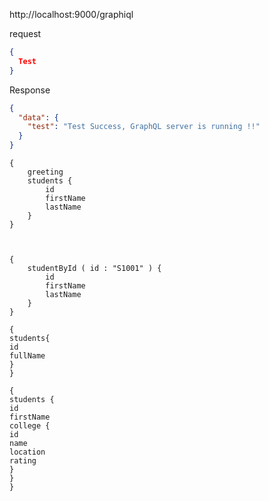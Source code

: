 http://localhost:9000/graphiql

request

```json
{
  Test
}
```

Response

```json
{
  "data": {
    "test": "Test Success, GraphQL server is running !!"
  }
}
```

```schema
{
    greeting
    students {
        id
        firstName
        lastName
    }
}
```

```


{
    studentById ( id : "S1001" ) {
        id
        firstName
        lastName
    }
}
```

```
{
students{
id
fullName
}
}
```

```
{
students {
id
firstName
college {
id
name
location
rating
}
}
}
```
